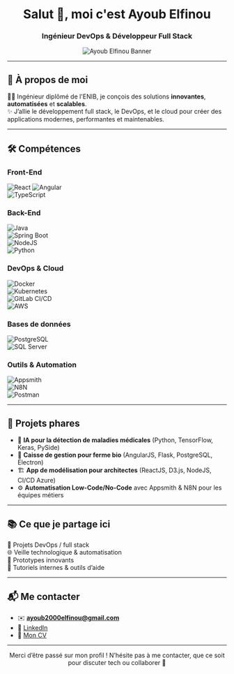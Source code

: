 <h1 align="center">Salut 👋, moi c'est Ayoub Elfinou</h1>
<h3 align="center">Ingénieur DevOps & Développeur Full Stack</h3>

<p align="center">
  <img src="https://drive.google.com/file/d/1ad8dHKkjzZay4NI6PoSyKPtlkCxtIzhJ/view?usp=sharing" alt="Ayoub Elfinou Banner" />
</p>

---

## 🚀 À propos de moi

👨‍💻 Ingénieur diplômé de l'ENIB, je conçois des solutions **innovantes**, **automatisées** et **scalables**.  
✨ J’allie le développement full stack, le DevOps, et le cloud pour créer des applications modernes, performantes et maintenables.  

---

## 🛠️ Compétences

### Front-End  
![React](https://img.shields.io/badge/-React-61DAFB?style=flat&logo=react&logoColor=black)
![Angular](https://img.shields.io/badge/-Angular-DD0031?style=flat&logo=angular&logoColor=white)    
![TypeScript](https://img.shields.io/badge/-TypeScript-007ACC?style=flat&logo=typescript&logoColor=white)

### Back-End  
![Java](https://img.shields.io/badge/-Java-007396?style=flat&logo=java&logoColor=white)  
![Spring Boot](https://img.shields.io/badge/-SpringBoot-6DB33F?style=flat&logo=springboot&logoColor=white)  
![NodeJS](https://img.shields.io/badge/-NodeJS-339933?style=flat&logo=node.js&logoColor=white)  
![Python](https://img.shields.io/badge/-Python-3776AB?style=flat&logo=python&logoColor=white)

### DevOps & Cloud  
![Docker](https://img.shields.io/badge/-Docker-2496ED?style=flat&logo=docker&logoColor=white)  
![Kubernetes](https://img.shields.io/badge/-Kubernetes-326CE5?style=flat&logo=kubernetes&logoColor=white)  
![GitLab CI/CD](https://img.shields.io/badge/-GitLab%20CI%2FCD-FC6D26?style=flat&logo=gitlab&logoColor=white)  
![AWS](https://img.shields.io/badge/-AWS-232F3E?style=flat&logo=amazon-aws&logoColor=white)

### Bases de données  
![PostgreSQL](https://img.shields.io/badge/-PostgreSQL-336791?style=flat&logo=postgresql&logoColor=white)  
![SQL Server](https://img.shields.io/badge/-SQL%20Server-CC2927?style=flat&logo=microsoft-sql-server&logoColor=white)

### Outils & Automation  
![Appsmith](https://img.shields.io/badge/-Appsmith-black?style=flat&logo=appsmith&logoColor=white)  
![N8N](https://img.shields.io/badge/-n8n-ef5b25?style=flat&logo=n8n&logoColor=white)  
![Postman](https://img.shields.io/badge/-Postman-FF6C37?style=flat&logo=postman&logoColor=white)

---

## 🌟 Projets phares

- 🧠 **IA pour la détection de maladies médicales** (Python, TensorFlow, Keras, PySide)  
- 🌱 **Caisse de gestion pour ferme bio** (AngularJS, Flask, PostgreSQL, Electron)  
- 🏗️ **App de modélisation pour architectes** (ReactJS, D3.js, NodeJS, CI/CD Azure)  
- ⚙️ **Automatisation Low-Code/No-Code** avec Appsmith & N8N pour les équipes métiers  

---

## 📚 Ce que je partage ici

🔧 Projets DevOps / full stack  
🌐 Veille technologique & automatisation  
🧪 Prototypes innovants  
📄 Tutoriels internes & outils d’aide

---

## 📬 Me contacter

- ✉️ **ayoub2000elfinou@gmail.com**  
- 🔗 [LinkedIn](https://www.linkedin.com/in/ayoub-elfinou-486578234/)  
- 📄 [Mon CV](https://drive.google.com/file/d/1W1a3hOPeToAZ7RGWvKzmmH0JlgGv5RiI/view?usp=sharing)

---

<p align="center">
  Merci d’être passé sur mon profil ! N’hésite pas à me contacter, que ce soit pour discuter tech ou collaborer 🤝
</p>
